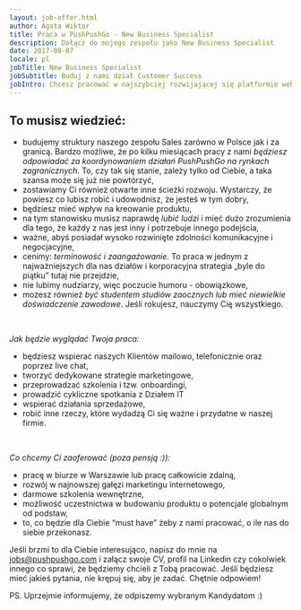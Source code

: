 ```yaml
---
layout: job-offer.html
author: Agata Wiktor
title: Praca w PushPushGo - New Business Specialist
description: Dołącz do mojego zespołu jako New Business Specialist
date: 2017-08-07
locale: pl
jobTitle: New Business Specialist
jobSubtitle: Buduj z nami dział Customer Success
jobIntro: Chcesz pracować w najszybciej rozwijającej się platformie web push w Polsce? Chcesz mieć realny wpływ na działania w firmie oraz uczestniczyć w kształtowaniu produktu? Wierzymy, że doskonała Obsługa Klienta połączona ze skutecznym Marketingiem i Sprzedażą, to najlepsza droga do sukcesu. Jeśli zgadzasz się z tą ideą, na pewno będziesz się dobrze u nas czuć.
---
```


## To musisz wiedzieć:

- budujemy struktury naszego zespołu Sales zarówno w Polsce jak i za granicą. Bardzo możliwe, że po kilku miesiącach pracy z nami *będziesz odpowiadać za koordynowaniem działań PushPushGo na rynkach zagranicznych*. To, czy tak się stanie, zależy tylko od Ciebie, a taka szansa może się już nie powtórzyć,
- zostawiamy Ci również otwarte inne ścieżki rozwoju. Wystarczy, że powiesz co lubisz robić i udowodnisz, że jesteś w tym dobry,
- będziesz mieć wpływ na kreowanie produktu,
- na tym stanowisku musisz naprawdę *lubić ludzi* i mieć dużo zrozumienia dla tego, że każdy z nas jest inny i potrzebuje innego podejścia,
- ważne, abyś posiadał wysoko rozwinięte zdolności komunikacyjne i negocjacyjne,
- cenimy: *terminowość i zaangażowanie*. To praca w jednym z najważniejszych dla nas działów i korporacyjna strategia „byle do piątku” tutaj nie przejdzie,
- nie lubimy nudziarzy, więc poczucie humoru - obowiązkowe,
- możesz również *być studentem studiów zaocznych lub mieć niewielkie doświadczenie zawodowe*. Jeśli rokujesz, nauczymy Cię wszystkiego.

<br/>

*Jak będzie wyglądać Twoja praca:*

- będziesz wspierać naszych Klientów mailowo, telefonicznie oraz poprzez live chat,
- tworzyć dedykowane strategie marketingowe,
- przeprowadzać szkolenia i tzw. onboardingi,
- prowadzić cykliczne spotkania z Działem IT
- wspierać działania sprzedażowe,
- robić inne rzeczy, które wydadzą Ci się ważne i przydatne w naszej firmie.

<br/>

*Co chcemy Ci zaoferować (poza pensją :)):*

- pracę w biurze w Warszawie lub pracę całkowicie zdalną,
- rozwój w najnowszej gałęzi marketingu internetowego,
- darmowe szkolenia wewnętrzne,
- możliwość uczestnictwa w budowaniu produktu o potencjale globalnym od podstaw,
- to, co będzie dla Ciebie “must have” żeby z nami pracować, o ile nas do siebie przekonasz.

Jeśli brzmi to dla Ciebie interesująco, napisz do mnie na jobs@pushpushgo.com i załącz swoje CV, profil na Linkedin czy cokolwiek innego co sprawi, że będziemy chcieli z Tobą pracować. Jeśli będziesz mieć jakieś pytania, nie krępuj się, aby je zadać. Chętnie odpowiem!

PS. Uprzejmie informujemy, że odpiszemy wybranym Kandydatom :)
